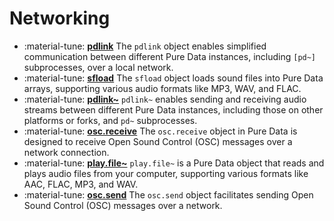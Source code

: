 # Networking

<div class="grid cards" markdown>

- :material-tune: [__pdlink__](../../objects/pdlink.md) The `pdlink` object enables simplified communication between different Pure Data instances, including `[pd~]` subprocesses, over a local network.
- :material-tune: [__sfload__](../../objects/sfload.md) The `sfload` object loads sound files into Pure Data arrays, supporting various audio formats like MP3, WAV, and FLAC.
- :material-tune: [__pdlink~__](../../objects/pdlink~.md) `pdlink~` enables sending and receiving audio streams between different Pure Data instances, including those on other platforms or forks, and `pd~` subprocesses.
- :material-tune: [__osc.receive__](../../objects/osc.receive.md) The `osc.receive` object in Pure Data is designed to receive Open Sound Control (OSC) messages over a network connection.
- :material-tune: [__play.file~__](../../objects/play.file~.md) `play.file~` is a Pure Data object that reads and plays audio files from your computer, supporting various formats like AAC, FLAC, MP3, and WAV.
- :material-tune: [__osc.send__](../../objects/osc.send.md) The `osc.send` object facilitates sending Open Sound Control (OSC) messages over a network.

</div>